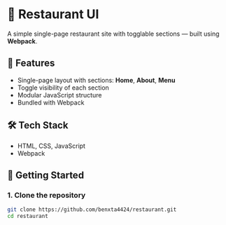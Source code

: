 # 🍴 Restaurant UI

A simple single-page restaurant site with togglable sections — built using **Webpack**.

## 🧩 Features

- Single-page layout with sections: **Home**, **About**, **Menu**
- Toggle visibility of each section
- Modular JavaScript structure
- Bundled with Webpack

## 🛠️ Tech Stack

- HTML, CSS, JavaScript
- Webpack

## 🚀 Getting Started

### 1. Clone the repository
```bash
git clone https://github.com/benxta4424/restaurant.git
cd restaurant

